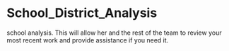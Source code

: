 # School_District_Analysis
school analysis. This will allow her and the rest of the team to review your most recent work and provide assistance if you need it. 
